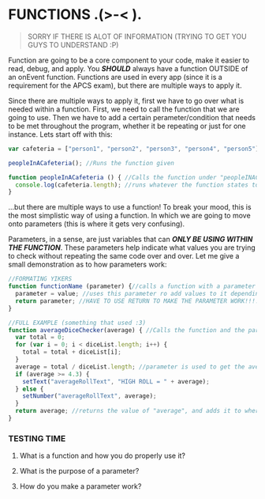 # FUNCTIONS .(>-< ).
> SORRY IF THERE IS ALOT OF INFORMATION (TRYING TO GET YOU GUYS TO UNDERSTAND :P)

Function are going to be a core component to your code, make it easier to read, debug, and apply. You ***SHOULD*** always have a function OUTSIDE of an onEvent function. Functions are used in every app (since it is a requirement for the APCS exam), but there are multiple ways to apply it. 

Since there are multiple ways to apply it, first we have to go over what is needed within a function. First, we need to call the function that we are going to use. Then we have to add a certain perameter/condition that needs to be met throughout the program, whether it be repeating or just for one instance. Lets start off with this:
```js
var cafeteria = ["person1", "person2", "person3", "person4", "person5"]; //im being big lazy

peopleInACafeteria(); //Runs the function given

function peopleInACafeteria () { //Calls the function under "peopleINACafeteria
  console.log(cafeteria.length); //runs whatever the function states to do.
}
```
...but there are multiple ways to use a function! To break your mood, this is the most simplistic way of using a function. In which we are going to move onto parameters (this is where it gets very confusing). 

Parameters, in a sense, are just variables that can ***ONLY BE USING WITHIN THE FUNCTION***. These parameters help indicate what values you are trying to check without repeating the same code over and over. Let me give a small demonstration as to how parameters work:
```js
//FORMATING YIKERS
function functionName (parameter) {//calls a function with a parameter
  parameter = value; //uses this parameter ro add values to it depending on what its asking
  return parameter; //HAVE TO USE RETURN TO MAKE THE PARAMETER WORK!!!!!
}
```
```js
//FULL EXAMPLE (something that used :3)
function averageDiceChecker(average) { //Calls the function and the parameter "average"
  var total = 0;
  for (var i = 0; i < diceList.length; i++) {
    total = total + diceList[i];
  }
  average = total / diceList.length; //parameter is used to get the average of the dice's rolled
  if (average >= 4.3) {
    setText("averageRollText", "HIGH ROLL = " + average); 
  } else {
    setNumber("averageRollText", average);
  }
  return average; //returns the value of "average", and adds it to where the function is called
}
```

### TESTING TIME
1) What is a function and how you do properly use it?

2) What is the purpose of a parameter?

3) How do you make a parameter work?
